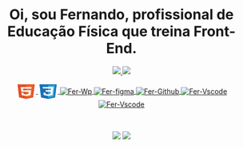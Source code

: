
<h1 align="center">
Oi, sou Fernando, profissional de Educação Física que treina Front-End.
</h1>
<div align="center">
  <a href="https://github.com/proferssor1995">
  <img height="180em" src="https://github-readme-stats.vercel.app/api?username=proferssor1995&show_icons=true&theme=cobalt&include_all_commits=true&count_private=true"/>
  <img height="180em" src="https://github-readme-stats.vercel.app/api/top-langs/?username=proferssor1995&layout=compact&langs_count=7&theme=cobalt"/>
</div>



 <div align="center" valign="top"><br>
  <img align="center" alt="Fer-HTML" height="30" width="40" src="https://raw.githubusercontent.com/devicons/devicon/master/icons/html5/html5-original.svg">
  <img align="center" alt="Fer-CSS" height="30" width="40" src="https://raw.githubusercontent.com/devicons/devicon/master/icons/css3/css3-original.svg">
 <img align="center" alt="Fer-Wp" height="30" width="40" src="https://cdn.jsdelivr.net/gh/devicons/devicon/icons/javascript/javascript-original.svg" />
  <img align="center" alt="Fer-figma" height="30" width="40" src="https://cdn.jsdelivr.net/gh/devicons/devicon/icons/figma/figma-original.svg" />
  <img align="center" alt="Fer-Github" height="30" width="40" src="https://cdn.jsdelivr.net/gh/devicons/devicon/icons/github/github-original.svg" />
  <img align="center" alt="Fer-Vscode" height="30" width="40" src="https://cdn.jsdelivr.net/gh/devicons/devicon/icons/vscode/vscode-original.svg" />
  <img align="center" alt="Fer-Vscode" height="30" width="40" src="https://cdn.jsdelivr.net/gh/devicons/devicon@latest/icons/mysql/mysql-original-wordmark.svg" />
          
  
</div><br>


##
<div align="center">
  <a href="https://www.linkedin.com/in/fernando-massayuki-nakauti-39228919b/" target="_blank"><img src="https://img.shields.io/badge/-LinkedIn-%230077B5?style=for-the-badge&logo=linkedin&logoColor=white" target="_blank"></a> 
    <a href="mailto:proferssor.fernando21@gmail.com"><img src="https://img.shields.io/badge/-Gmail-%23333?style=for-the-badge&logo=gmail&logoColor=white" target="_blank"></a>
  </div>
